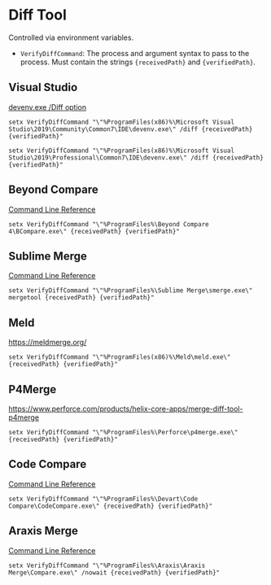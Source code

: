 # Diff Tool

Controlled via environment variables.

 * `VerifyDiffCommand`: The process and argument syntax to pass to the process. Must contain the strings `{receivedPath}` and `{verifiedPath}`.


## Visual Studio

[devenv.exe /Diff option](https://docs.microsoft.com/en-us/visualstudio/ide/reference/diff?view=vs-2019)

```
setx VerifyDiffCommand "\"%ProgramFiles(x86)%\Microsoft Visual Studio\2019\Community\Common7\IDE\devenv.exe\" /diff {receivedPath} {verifiedPath}"
```

```
setx VerifyDiffCommand "\"%ProgramFiles(x86)%\Microsoft Visual Studio\2019\Professional\Common7\IDE\devenv.exe\" /diff {receivedPath} {verifiedPath}"
```


## Beyond Compare

[Command Line Reference](https://www.scootersoftware.com/v4help/index.html?command_line_reference.html)

```
setx VerifyDiffCommand "\"%ProgramFiles%\Beyond Compare 4\BCompare.exe\" {receivedPath} {verifiedPath}"
```


## Sublime Merge

[Command Line Reference](https://www.sublimemerge.com/docs/command_line)

```
setx VerifyDiffCommand "\"%ProgramFiles%\Sublime Merge\smerge.exe\" mergetool {receivedPath} {verifiedPath}"
```


## Meld

https://meldmerge.org/

```
setx VerifyDiffCommand "\"%ProgramFiles(x86)%\Meld\meld.exe\" {receivedPath} {verifiedPath}"
```


## P4Merge

https://www.perforce.com/products/helix-core-apps/merge-diff-tool-p4merge

```
setx VerifyDiffCommand "\"%ProgramFiles%\Perforce\p4merge.exe\" {receivedPath} {verifiedPath}"
```


## Code Compare

[Command Line Reference](https://docs.devart.com/code-compare/using-command-line/comparing-via-command-line.html)

```
setx VerifyDiffCommand "\"%ProgramFiles%\Devart\Code Compare\CodeCompare.exe\" {receivedPath} {verifiedPath}"
```


## Araxis Merge

[Command Line Reference](https://docs.devart.com/code-compare/using-command-line/comparing-via-command-line.html)

```
setx VerifyDiffCommand "\"%ProgramFiles%\Araxis\Araxis Merge\Compare.exe\" /nowait {receivedPath} {verifiedPath}"
```

